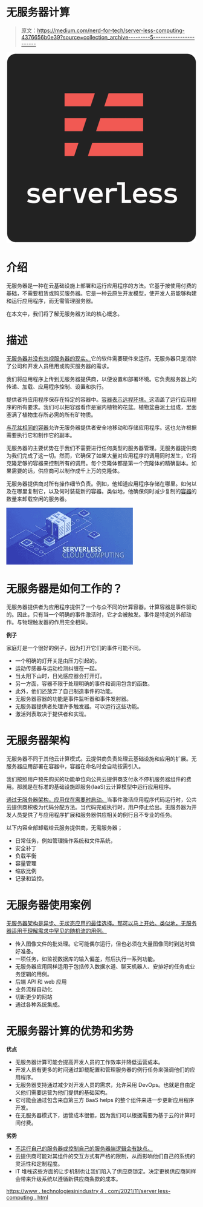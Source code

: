 # 无服务器计算

> 原文：<https://medium.com/nerd-for-tech/server-less-computing-4376656b0e39?source=collection_archive---------5----------------------->

![](img/af9b5b3a6406b8a4d06ed571cca4db60.png)

# 介绍

无服务器是一种在云基础设施上部署和运行应用程序的方法。它基于按使用付费的基础，不需要租赁或购买服务器。它是一种云原生开发模型，使开发人员能够构建和运行应用程序，而无需管理服务器。

在本文中，我们将了解无服务器方法的核心概念。

# 描述

[无服务器并没有忽视服务器的现实。](https://www.technologiesinindustry4.com/2021/11/lstm-meta-learner-in-machine-learning.html')它的软件需要硬件来运行。无服务器只是消除了公司和开发人员租用或购买服务器的需求。

我们将应用程序上传到无服务器提供商，以便设置和部署环境。它负责服务器上的传递、加载、应用程序控制、设置和执行。

提供者将应用程序保存在特定的容器中。[容器表示远程环境。](https://www.technologiesinindustry4.com/2021/11/lstm-meta-learner-in-machine-learning.html)这涵盖了运行应用程序的所有要求。我们可以把容器看作是室内植物的花盆。植物盆由泥土组成，里面塞满了植物生存所必需的所有矿物质。

[与花盆相同的容器](https://www.technologiesinindustry4.com/2021/09/what-are-containers-in-linux.html)允许无服务器提供者安全地移动和存储应用程序。这也允许根据需要执行它和制作它的副本。

无服务器的主要优势在于我们不需要进行任何类型的服务器管理。无服务器提供商为我们完成了这一切。然而，它确保了如果大量对应用程序的调用同时发生，它将克隆足够的容器来控制所有的调用。每个克隆体都是第一个克隆体的精确副本。如果需要的话，供应商可以制作成千上万的克隆体。

无服务器提供商对所有操作细节负责。例如，他知道应用程序存储在哪里。如何以及在哪里复制它，以及何时装载新的容器。类似地，他确保何时减少复制的[容器](https://www.technologiesinindustry4.com/2021/09/what-are-containers-in-linux.html)的数量来卸载空闲的服务器。

![](img/a0d57274731d851722468ce8fe716d17.png)

# 无服务器是如何工作的？

无服务器提供者为应用程序提供了一个与众不同的计算容器。计算容器是事件驱动的。因此，只有当一个明确的事件激活时，它才会被触发。事件是特定的外部动作。与物理触发器的作用完全相同。

**例子**

家庭灯是一个很好的例子，因为打开它们的事件可能不同。

*   一个明确的灯开关是由压力引起的。
*   运动传感器与运动检测纠缠在一起。
*   当太阳下山时，日光感应器会打开灯。
*   另一方面，容器不限于处理明确的事件和调用包含的函数。
*   此外，他们还放弃了自己制造事件的功能。
*   无服务器容器的功能是事件监听器和事件发射器。
*   无服务器提供者处理许多触发器。可以运行这些功能。
*   激活列表取决于提供者和实现。

# 无服务器架构

无服务器不同于其他云计算模式。云提供商负责处理云基础设施和应用的扩展。无服务器应用部署在容器中，容器在命名时会自动按需引入。

我们按照用户预先购买的功能单位向公共云提供商支付永不停机服务器组件的费用。那就是在标准的基础设施即服务(IaaS)云计算模型中运行应用程序。

[通过无服务器架构，应用仅在需要时启动。](https://www.technologiesinindustry4.com/)当事件激活应用程序代码运行时，公共云提供商积极为代码分配方法。当代码完成执行时，用户停止给出。无服务器为开发人员提供了与应用程序扩展和服务器供应相关的例行且不专业的任务。

以下内容全部卸载给云服务提供商，无需服务器；

*   日常任务，例如管理操作系统和文件系统，
*   安全补丁
*   负载平衡
*   容量管理
*   缩放比例
*   记录和监控。

# 无服务器使用案例

[无服务器架构是异步、无状态应用的最佳选择。那可以马上开始。类似地，无服务器适用于理解需求中罕见的随机流的用例。](https://www.technologiesinindustry4.com/)

*   传入图像文件的批处理。它可能偶尔运行，但也必须在大量图像同时到达时做好准备。
*   一项任务，如监视数据库的输入偏差，然后执行一系列功能。
*   无服务器应用同样适用于包括传入数据水道、聊天机器人、安排好的任务或业务逻辑的用例。
*   后端 API 和 web 应用
*   业务流程自动化
*   切断更少的网站
*   通过各种系统集成。

# 无服务器计算的优势和劣势

**优点**

*   无服务器计算可能会提高开发人员的工作效率并降低运营成本。
*   开发人员有更多的时间通过卸载配置和管理服务器的例行任务来强调他们的应用程序。
*   无服务器支持通过减少对开发人员的需求，允许采用 DevOps。也就是自由定义他们需要运营为他们提供的基础架构。
*   它可能会通过包含来自第三方 BaaS helps 的整个组件来进一步更新应用程序开发。
*   在无服务器模式下，运营成本很低，因为我们可以根据需要为基于云的计算时间付费。

**劣势**

*   [不运行自己的服务器或控制自己的服务器端逻辑会有缺点。](https://www.technologiesinindustry4.com/)
*   云提供商可能对其组件的交互方式有严格的限制，从而影响他们自己的系统的灵活性和定制程度。
*   IT 堆栈这些方面的让步机制也让我们陷入了供应商锁定。决定更换供应商同样会带来升级系统以遵循新供应商条款的成本。

[https://www . technologiesinindustry 4 . com/2021/11/server less-computing . html](https://www.technologiesinindustry4.com/2021/11/serverless-computing.html)